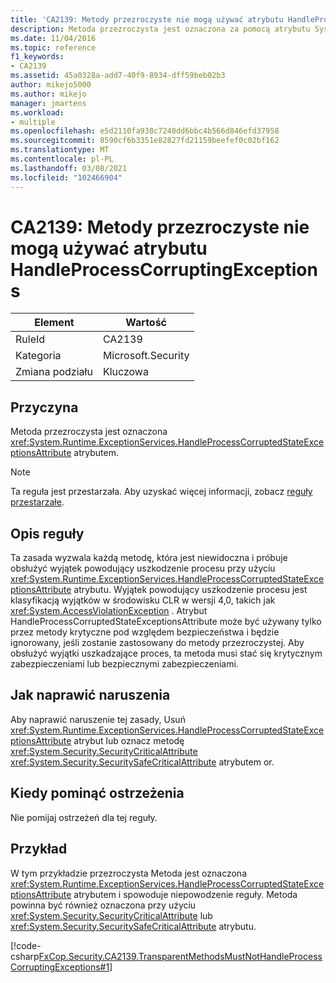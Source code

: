 ```yaml
---
title: 'CA2139: Metody przezroczyste nie mogą używać atrybutu HandleProcessCorruptingExceptions'
description: Metoda przezroczysta jest oznaczona za pomocą atrybutu System. Runtime. ExceptionServices. HandleProcessCorruptedStateExceptionsAttribute.
ms.date: 11/04/2016
ms.topic: reference
f1_keywords:
- CA2139
ms.assetid: 45a0328a-add7-40f9-8934-dff59beb02b3
author: mikejo5000
ms.author: mikejo
manager: jmartens
ms.workload:
- multiple
ms.openlocfilehash: e5d2110fa938c7240dd6bbc4b566d846efd37958
ms.sourcegitcommit: 8590cf6b3351e82827fd21159beefef0c02bf162
ms.translationtype: MT
ms.contentlocale: pl-PL
ms.lasthandoff: 03/08/2021
ms.locfileid: "102466904"
---
```

# <a name="ca2139-transparent-methods-may-not-use-the-handleprocesscorruptingexceptions-attribute"></a>CA2139: Metody przezroczyste nie mogą używać atrybutu HandleProcessCorruptingExceptions

|Element|Wartość|
|-|-|
|RuleId|CA2139|
|Kategoria|Microsoft.Security|
|Zmiana podziału|Kluczowa|

## <a name="cause"></a>Przyczyna
Metoda przezroczysta jest oznaczona <xref:System.Runtime.ExceptionServices.HandleProcessCorruptedStateExceptionsAttribute> atrybutem.

> [!NOTE]
> Ta reguła jest przestarzała. Aby uzyskać więcej informacji, zobacz [reguły przestarzałe](fxcop-unported-deprecated-rules.md).

## <a name="rule-description"></a>Opis reguły
Ta zasada wyzwala każdą metodę, która jest niewidoczna i próbuje obsłużyć wyjątek powodujący uszkodzenie procesu przy użyciu <xref:System.Runtime.ExceptionServices.HandleProcessCorruptedStateExceptionsAttribute> atrybutu. Wyjątek powodujący uszkodzenie procesu jest klasyfikacją wyjątków w środowisku CLR w wersji 4,0, takich jak <xref:System.AccessViolationException> . Atrybut HandleProcessCorruptedStateExceptionsAttribute może być używany tylko przez metody krytyczne pod względem bezpieczeństwa i będzie ignorowany, jeśli zostanie zastosowany do metody przezroczystej. Aby obsłużyć wyjątki uszkadzające proces, ta metoda musi stać się krytycznym zabezpieczeniami lub bezpiecznymi zabezpieczeniami.

## <a name="how-to-fix-violations"></a>Jak naprawić naruszenia
Aby naprawić naruszenie tej zasady, Usuń <xref:System.Runtime.ExceptionServices.HandleProcessCorruptedStateExceptionsAttribute> atrybut lub oznacz metodę <xref:System.Security.SecurityCriticalAttribute> <xref:System.Security.SecuritySafeCriticalAttribute> atrybutem or.

## <a name="when-to-suppress-warnings"></a>Kiedy pominąć ostrzeżenia
Nie pomijaj ostrzeżeń dla tej reguły.

## <a name="example"></a>Przykład
W tym przykładzie przezroczysta Metoda jest oznaczona <xref:System.Runtime.ExceptionServices.HandleProcessCorruptedStateExceptionsAttribute> atrybutem i spowoduje niepowodzenie reguły. Metoda powinna być również oznaczona przy użyciu <xref:System.Security.SecurityCriticalAttribute> lub <xref:System.Security.SecuritySafeCriticalAttribute> atrybutu.

[!code-csharp[FxCop.Security.CA2139.TransparentMethodsMustNotHandleProcessCorruptingExceptions#1](../code-quality/codesnippet/CSharp/ca2139-transparent-methods-may-not-use-the-handleprocesscorruptingexceptions-attribute_1.cs)]
